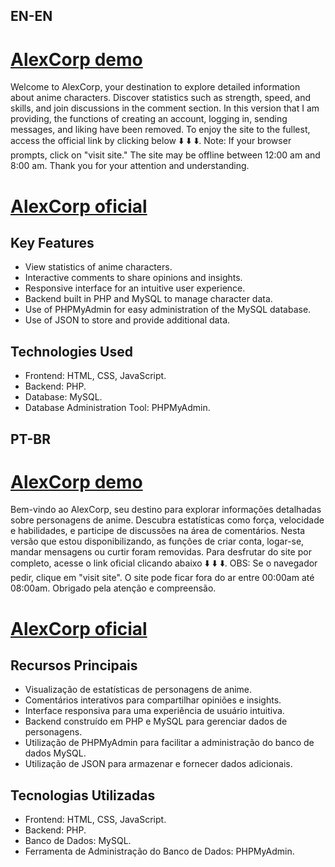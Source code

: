 ## EN-EN
# [AlexCorp demo](https://viniciuslabernardes.github.io/alexcorp/)

Welcome to AlexCorp, your destination to explore detailed information about anime characters. Discover statistics such as strength, speed, and skills, and join discussions in the comment section. 
In this version that I am providing, the functions of creating an account, logging in, sending messages, and liking have been removed.
To enjoy the site to the fullest, access the official link by clicking below ⬇️ ⬇️ ⬇️.
Note: If your browser prompts, click on "visit site." The site may be offline between 12:00 am and 8:00 am. Thank you for your attention and understanding.

# [AlexCorp oficial](https://d12e-2804-14c-161-23dc-78b2-552a-f1e5-ddff.ngrok-free.app/alexcorp/index.html)

## Key Features

  -  View statistics of anime characters.
  -  Interactive comments to share opinions and insights.
  -  Responsive interface for an intuitive user experience.
  -  Backend built in PHP and MySQL to manage character data.
  -  Use of PHPMyAdmin for easy administration of the MySQL database.
  -  Use of JSON to store and provide additional data.

## Technologies Used

  -  Frontend: HTML, CSS, JavaScript.
  -  Backend: PHP.
  -  Database: MySQL.
  -  Database Administration Tool: PHPMyAdmin.


## PT-BR
# [AlexCorp demo](https://viniciuslabernardes.github.io/alexcorp/)
Bem-vindo ao AlexCorp, seu destino para explorar informações detalhadas sobre personagens de anime. Descubra estatísticas como força, velocidade e habilidades, e participe de discussões na área de comentários.
Nesta versão que estou disponibilizando, as funções de criar conta, logar-se, mandar mensagens ou curtir foram removidas.
 Para desfrutar do site por completo, acesse o link oficial clicando abaixo ⬇️ ⬇️ ⬇️.
OBS: Se o navegador pedir, clique em "visit site". O site pode ficar fora do ar entre 00:00am até 08:00am. Obrigado pela atenção e compreensão. 

# [AlexCorp oficial](https://d12e-2804-14c-161-23dc-78b2-552a-f1e5-ddff.ngrok-free.app/alexcorp/index.html)

## Recursos Principais

- Visualização de estatísticas de personagens de anime.
- Comentários interativos para compartilhar opiniões e insights.
- Interface responsiva para uma experiência de usuário intuitiva.
- Backend construído em PHP e MySQL para gerenciar dados de personagens.
- Utilização de PHPMyAdmin para facilitar a administração do banco de dados MySQL.
- Utilização de JSON para armazenar e fornecer dados adicionais.

## Tecnologias Utilizadas

- Frontend: HTML, CSS, JavaScript.
- Backend: PHP.
- Banco de Dados: MySQL.
- Ferramenta de Administração do Banco de Dados: PHPMyAdmin.
